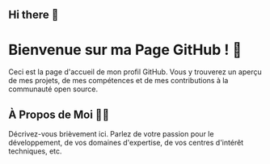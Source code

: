 ## Hi there 👋

# Bienvenue sur ma Page  GitHub ! 👋

Ceci est la page d'accueil de mon profil GitHub. Vous y trouverez un aperçu de mes projets, de mes compétences et de mes contributions à la communauté open source.

## À Propos de Moi 👨‍💻

Décrivez-vous brièvement ici. Parlez de votre passion pour le développement, de vos domaines d'expertise, de vos centres d'intérêt techniques, etc.
